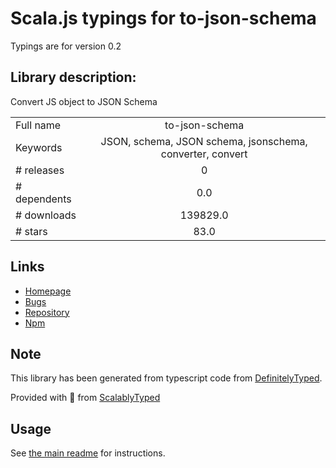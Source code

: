 
# Scala.js typings for to-json-schema

Typings are for version 0.2

## Library description:
Convert JS object to JSON Schema

|                    |                 |
| ------------------ | :-------------: |
| Full name          | to-json-schema |
| Keywords           | JSON, schema, JSON schema, jsonschema, converter, convert |
| # releases         | 0 |
| # dependents       | 0.0 |
| # downloads        | 139829.0 |
| # stars            | 83.0 |

## Links
- [Homepage](https://github.com/ruzicka/to-json-schema#readme)
- [Bugs](https://github.com/ruzicka/to-json-schema/issues)
- [Repository](https://github.com/ruzicka/to-json-schema)
- [Npm](https://www.npmjs.com/package/to-json-schema)
    


## Note
This library has been generated from typescript code from [DefinitelyTyped](https://definitelytyped.org).

Provided with :purple_heart: from [ScalablyTyped](https://github.com/oyvindberg/ScalablyTyped)

## Usage
See [the main readme](../../readme.md) for instructions.


